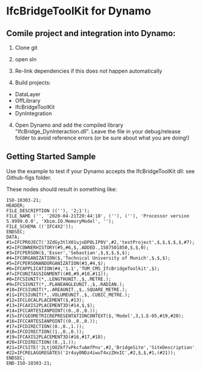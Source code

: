 # IfcBridgeToolKit for Dynamo

## Comile project and integration into Dynamo: 

1. Clone git
2. open sln 
3. Re-link dependencies if this does not happen automatically

3. Build projects:
* DataLayer
* OffLibrary
* IfcBridgeToolKit
* DynIntegration

4. Open Dynamo and add the compiled library "IfcBridge_DynInteraction.dll". Leave the file in your debug/release folder to avoid reference errors (or be sure about what you are doing!)

## Getting Started Sample

Use the example to test if your Dynamo accepts the IfcBridgeToolKit dll: see Github-figs folder.  

These nodes should result in something like: 

```
ISO-10303-21;
HEADER;
FILE_DESCRIPTION ((''), '2;1');
FILE_NAME ('', '2020-04-21T20:44:10', (''), (''), 'Processor version 5.9999.0.0', 'Xbim.IO.MemoryModel', '');
FILE_SCHEMA (('IFC4X2'));
ENDSEC;
DATA;
#1=IFCPROJECT('3ZdGy3tlX01ujoDPOLIP0V',#2,'testProject',$,$,$,$,$,#7);
#2=IFCOWNERHISTORY(#5,#6,$,.ADDED.,1587501850,$,$,0);
#3=IFCPERSON($,'Esser','Sebastian',$,$,$,$,$);
#4=IFCORGANIZATION($,'Technical University of Munich',$,$,$);
#5=IFCPERSONANDORGANIZATION(#3,#4,$);
#6=IFCAPPLICATION(#4,'1.1','TUM_CMS_IfcBridgeToolkit',$);
#7=IFCUNITASSIGNMENT((#8,#9,#10,#11));
#8=IFCSIUNIT(*,.LENGTHUNIT.,$,.METRE.);
#9=IFCSIUNIT(*,.PLANEANGLEUNIT.,$,.RADIAN.);
#10=IFCSIUNIT(*,.AREAUNIT.,$,.SQUARE_METRE.);
#11=IFCSIUNIT(*,.VOLUMEUNIT.,$,.CUBIC_METRE.);
#12=IFCLOCALPLACEMENT($,#13);
#13=IFCAXIS2PLACEMENT3D(#14,$,$);
#14=IFCCARTESIANPOINT((0.,0.,0.));
#15=IFCGEOMETRICREPRESENTATIONCONTEXT($,'Model',3,1.E-05,#19,#20);
#16=IFCCARTESIANPOINT((0.,0.,0.));
#17=IFCDIRECTION((0.,0.,1.));
#18=IFCDIRECTION((1.,0.,0.));
#19=IFCAXIS2PLACEMENT3D(#16,#17,#18);
#20=IFCDIRECTION((0.,1.));
#21=IFCSITE('2LtjOOZkf7vPkcfuAmfPnv',#2,'BridgeSite','SiteDescription',$,#12,$,$,$,$,$,0.,$,$);
#22=IFCRELAGGREGATES('2r4uy0NDz4iwuT4xzZHxIC',#2,$,$,#1,(#21));
ENDSEC;
END-ISO-10303-21;
```
